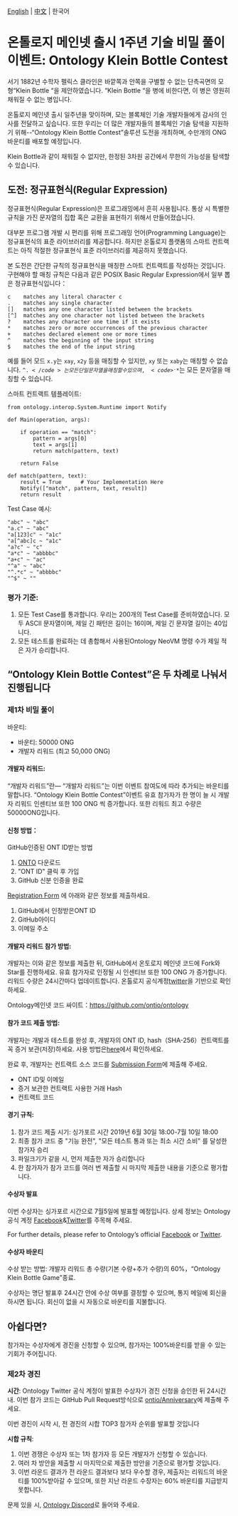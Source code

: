 [English](README.md) | [中文](README_CN.md) | 한국어

# 온톨로지 메인넷 출시 1주년 기술 비밀 풀이 이벤트: Ontology Klein Bottle Contest

서기 1882년 수학자 펠릭스 클라인은 바깥쪽과 안쪽을 구별할 수 없는 단측곡면의 모형“Klein Bottle “을 제안하였습니다. “Klein Bottle “을 병에 비한다면, 이 병은 영원히 채워질 수 없는 병입니다.

온톨로지 메인넷 출시 일주년을 맞이하며, 모는 블록체인 기술 개발자들에게 감사의 인사를 전달하고 싶습니다. 또한 우리는 더 많은 개발자들의 블록체인 기술 탐색을 지원하기 위해--“Ontology Klein Bottle Contest”솔루션 도전을 개최하며, 수만개의 ONG바운티를 배포할 예정입니다.

Klein Bottle과 같이 채워질 수 없지만, 한정된 3차원 공간에서 무한의 가능성을 탐색할 수 있습니다.

## 도전: 정규표현식(Regular Expression)

정규표현식(Regular Expression)은 프로그래밍에서 흔히 사용됩니다. 통상 시 특별한 규칙을 가진 문자열의 집합 혹은 교환을 표현하기 위해서 만들어졌습니다.

대부분 프로그램 개발 시 편리를 위해 프로그래밍 언어(Programming Language)는 정규표현식의 표준 라이브러리를 제공합니다. 하지만 온톨로지 플랫폼의 스마트 컨트랙트는 아직 적절한 정규표현식 표준 라이브러리를 제공하지 못했습니다.

본 도전은 간단한 규칙의 정규표현식을 매칭한 스마트 컨트랙트를 작성하는 것입니다. 구현해야 할 매칭 규칙은 다음과 같은 POSIX Basic Regular Expression에서 일부 뽑은 정규표현식입니다：

```
c    matches any literal character c
.    matches any single character
[]   matches any one character listed between the brackets
[^]  matches any one character not listed between the brackets
?    matches any character one time if it exists
*    matches zero or more occurrences of the previous character
+    matches declared element one or more times
^    matches the beginning of the input string
$    matches the end of the input string
```

예를 들어 모드 <code>x.y</code>는 <code>xay</code>, <code>x2y</code> 등을 매칭할 수 있지만, <code>xy</code> 또는 <code>xaby</code>는 매칭할 수 없습니다.  <code>^.$</code>는 모든 단일 문자열을 매칭할 수 있으며, <code>^.*$</code>는 모든 문자열을 매칭할 수 있습니다.

스마트 컨트랙트 템플레이트:

```
from ontology.interop.System.Runtime import Notify

def Main(operation, args):

    if operation == "match":
        pattern = args[0]
        text = args[1]
        return match(pattern, text)

    return False

def match(pattern, text):
    result = True      # Your Implementation Here
    Notify(["match", pattern, text, result])
    return result
```

Test Case 예시:

```
"abc" ~ "abc"
"a.c" ~ "abc"
"a[123]c" ~ "a1c"
"a[^abc]c ~ "a1c"
"a?c" ~ "c"
"a*c" ~ "abbbbc"
"a+c" ~ "ac"
"^a" ~ "abc"
"^.*c" ~ "abbbbc"
"^$" ~ ""
```

### 평가 기준:

1. 모든 Test Case를 통과합니다. 우리는 200개의 Test Case를 준비하였습니다. 모두 ASCII 문자열이며, 제일 긴 패턴은 길이는 16이며, 제일 긴 문자열 길이는 40입니다.
2. 모든 테스트를 완료하는 데 총합해서 사용된Ontology NeoVM 명령 수가 제일 적은 자가 승리합니다.


## “Ontology Klein Bottle Contest”은 두 차례로 나눠서 진행됩니다

### 제1차    비밀 풀이

바운티:

* 바운티: 50000 ONG
* 개발자 리워드 (최고 50,000 ONG)

#### 개발자 리워드:
“개발자 리워드”란— “개발자 리워드”는 이번 이벤트 참여도에 따라 추가되는 바운티를 말합니다. “Ontology Klein Bottle Contest”이벤트 유효 참가자가 한 명이 늘 시 개발자 리워드 인센티브 또한 100 ONG 씩 증가합니다. 또한 리워드 최고 수량은 50000ONG입니다.

#### 신청 방법：

GitHub인증된 ONT ID받는 방법

1. [ONTO](https://onto.app/) 다운로드
2. "ONT ID" 클릭 후 가입
3. GitHub 신분 인증을 완료

[Registration Form](http://bit.ly/2Jf02AE) 에 아래와 같은 정보를 제출하세요.

1. GitHub에서 인정받은ONT ID
2. GitHub아이디
3. 이메일 주소

#### 개발자 리워드 참가 방법:

개발자는 이와 같은 정보를 제출한 뒤, GitHub에서 온토로지 메인넷 코드에 Fork와Star를 진행하세요. 유효 참가자로 인정될 시 인센티브 또한 100 ONG 가 증가합니다. 리워드 수량은 24시간마다 업데이트합니다. 온톨로지 공식계정[twitter](https://twitter.com/OntologyNetwork)을 기반으로 확인하세요.

Ontology메인넷 코드 싸이트：https://github.com/ontio/ontology

####  참가 코드 제출 방법:
개발자는 개발과 테스트를 완성 후, 개발자의 ONT ID, hash（SHA-256）컨트랙트를 꼭 증거 보관(저장)하세요. 사용 방법은[here](register_tool/README.md)에서 확인하세요.

완료 후, 개발자는 컨트랙트 소스 코드를 [Submission Form](http://bit.ly/2XuH0Qb)에 제출해 주세요. 

* ONT ID및 이메일
* 증거 보관한 컨트랙트 사용한 거래 Hash
* 컨트랙트 코드

#### 경기 규칙:

1. 참가 코드 제출 시기: 싱가포르 시간 2019년 6월 30일 18:00-7월 10일 18:00
2. 최종 참가 코드 중 "기능 완전", "모든 테스트 통과 또는 최소 시간 소비" 를 달성한 참가자 승리
3. 파일크기가 같을 시, 먼저 제출한 자가 승리합니다
4. 한 참가자가 참가 코드를 여러 번 제출할 시 마지막 제출한 내용을 기준으로 평가합니다.

#### 수상자 발표
이번 수상자는 싱가포르 시간으로 7월5일에 발표할 예정입니다. 상세 정보는 Ontology 공식 계정 [Facebook](https://www.facebook.com/ONTnetwork/)&[Twitter](https://twitter.com/OntologyNetwork)를 주목해 주세요. 

For further details, please refer to Ontology’s official [Facebook](https://www.facebook.com/ONTnetwork/) or [Twitter](https://twitter.com/OntologyNetwork).


#### 수상자 바운티

수상 받는 방법: 개발자 리워드 총 수량(기본 수량+추가 수량)의 60%，“Ontology Klein Bottle Game”종료.

수상자는 명단 발표후 24시간 안에 수상 여부를 결정할 수 있으며, 통지 메일에 회신을 하시면 됩니다. 회신이 없을 시 자동으로 바운티를 지불합니다.

## 아쉽다면?

참가자는 수상자에게 경진을 신청할 수 있으며, 참가자는 100%바운티를 받을 수 있는 기회가 주어집니다.

### 제2차   경진

**시간**: Ontology Twitter 공식 계정이 발표한 수상자가 경진 신청을 승인한 뒤 24시간 내.
이번 참가 코드는 GitHub Pull Request방식으로 [ontio/Anniversary](https://github.com/ontio/Anniversary)에 제출해 주세요.

이번 경진이 시작 시, 전 경진의 시합 TOP3 참가자 순위를 발표할 것입니다

**시합 규칙**:

1. 이번 경쟁은 수상자 또는 1차 참가자 등 모든 개발자가 신청할 수 있습니다. 
2. 여러 차 방안을 제출할 시 마지막으로 제출한 방안을 기준으로 평가할
   것입니다. 
3. 이번 라운드 결과가 전 라운드 결과보다 보다 우수할 경우, 제출자는 리워드의 바운티를 100%받아갈 수 있으며, 또한 지난 라운드 수장자는 60% 바운티를 지급받지 못합니다.

문제 있을 시, [Ontology Discord](https://discord.gg/4TQujHj)로 들어와 주세요.
